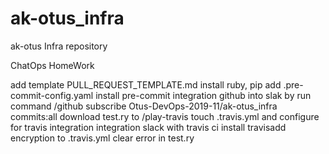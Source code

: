 # ak-otus_infra
ak-otus Infra repository

ChatOps HomeWork

add template PULL_REQUEST_TEMPLATE.md
install ruby, pip
add .pre-commit-config.yaml
install pre-commit
integration github into slak by run command /github subscribe Otus-DevOps-2019-11/ak-otus_infra commits:all
download test.ry to /play-travis
touch .travis.yml and configure for travis integration
integration slack with travis ci
install travisadd encryption to .travis.yml
clear error in test.ry
